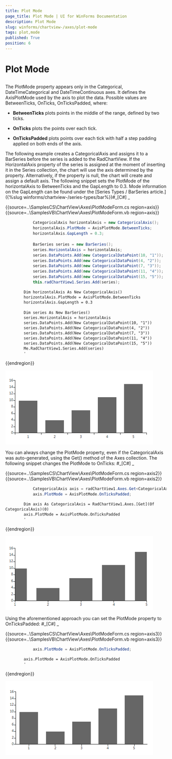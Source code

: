 ```yaml
---
title: Plot Mode
page_title: Plot Mode | UI for WinForms Documentation
description: Plot Mode
slug: winforms/chartview-/axes/plot-mode
tags: plot,mode
published: True
position: 6
---
```


# Plot Mode



## 

The PlotMode property appears only in the Categorical, DateTimeCategorical and DateTimeContinuous axes. It defines the AxisPlotMode
          used by the axis to plot the data. Possible values are BetweenTicks, OnTicks, OnTicksPadded, where:
        

* __BetweenTicks__  plots points in the middle of the range, defined by two ticks.
            

* __OnTicks__  plots the points over each tick.
            

* __OnTicksPadded__ plots points over each tick with half a step padding applied on both ends of the axis.
            

The following example creates a CategoricalAxis and assigns it to a BarSeries before the series is added to the RadChartView. 
            If the HorizontalAxis property of the series is assigned at the moment of inserting it in the Series collection, the chart will use
            the axis determined by the property. Alternatively, if the property is null, the chart will create and assign a default axis. The following 
            snippet sets the PlotMode of the horizontalAxis to BetweenTicks and the GapLength to 0.3. Mode information on the GapLength can be found under the 
            [Series Types / BarSeries article.]({%slug winforms/chartview-/series-types/bar%})#_[C#] _

	



{{source=..\SamplesCS\ChartView\Axes\PlotModeForm.cs region=axis}} 
{{source=..\SamplesVB\ChartView\Axes\PlotModeForm.vb region=axis}} 

````C#
            CategoricalAxis horizontalAxis = new CategoricalAxis();
            horizontalAxis.PlotMode = AxisPlotMode.BetweenTicks;
            horizontalAxis.GapLength = 0.3;

            BarSeries series = new BarSeries();
            series.HorizontalAxis = horizontalAxis;
            series.DataPoints.Add(new CategoricalDataPoint(10, "1"));
            series.DataPoints.Add(new CategoricalDataPoint(4, "2"));
            series.DataPoints.Add(new CategoricalDataPoint(7, "3"));
            series.DataPoints.Add(new CategoricalDataPoint(11, "4"));
            series.DataPoints.Add(new CategoricalDataPoint(15, "5"));
            this.radChartView1.Series.Add(series);
````
````VB.NET
        Dim horizontalAxis As New CategoricalAxis()
        horizontalAxis.PlotMode = AxisPlotMode.BetweenTicks
        horizontalAxis.GapLength = 0.3

        Dim series As New BarSeries()
        series.HorizontalAxis = horizontalAxis
        series.DataPoints.Add(New CategoricalDataPoint(10, "1"))
        series.DataPoints.Add(New CategoricalDataPoint(4, "2"))
        series.DataPoints.Add(New CategoricalDataPoint(7, "3"))
        series.DataPoints.Add(New CategoricalDataPoint(11, "4"))
        series.DataPoints.Add(New CategoricalDataPoint(15, "5"))
        Me.RadChartView1.Series.Add(series)
        '
````

{{endregion}} 


![chartview-axes-plot-mode 001](images/chartview-axes-plot-mode001.png)

You can always change the PlotMode property, even if the CategoricalAxis was auto-generated, using the Get() method of the Axes collection. The following snippet changes the PlotMode to OnTicks:
        #_[C#] _

	



{{source=..\SamplesCS\ChartView\Axes\PlotModeForm.cs region=axis2}} 
{{source=..\SamplesVB\ChartView\Axes\PlotModeForm.vb region=axis2}} 

````C#
            CategoricalAxis axis = radChartView1.Axes.Get<CategoricalAxis>(0);
            axis.PlotMode = AxisPlotMode.OnTicksPadded;
````
````VB.NET
        Dim axis As CategoricalAxis = RadChartView1.Axes.[Get](Of CategoricalAxis)(0)
        axis.PlotMode = AxisPlotMode.OnTicksPadded
        '
````

{{endregion}} 


![chartview-axes-plot-mode 002](images/chartview-axes-plot-mode002.png)

Using the aforementioned approach you can set the PlotMode property to OnTicksPadded:
        #_[C#] _

	



{{source=..\SamplesCS\ChartView\Axes\PlotModeForm.cs region=axis3}} 
{{source=..\SamplesVB\ChartView\Axes\PlotModeForm.vb region=axis3}} 

````C#
            axis.PlotMode = AxisPlotMode.OnTicksPadded;
````
````VB.NET
        axis.PlotMode = AxisPlotMode.OnTicksPadded
        '
````

{{endregion}} 


![chartview-axes-plot-mode 003](images/chartview-axes-plot-mode003.png)
